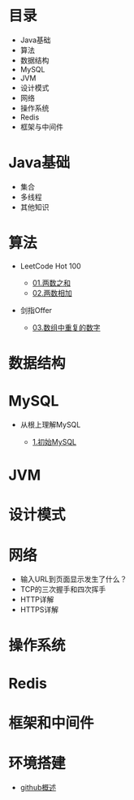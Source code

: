 # 目录

* Java基础
* 算法
* 数据结构
* MySQL
* JVM
* 设计模式
* 网络
* 操作系统
* Redis
* 框架与中间件



# Java基础

* 集合
* 多线程
* 其他知识



# 算法

* LeetCode Hot 100
  * <a href="http://note.youdao.com/noteshare?id=3381962ded61682f2a9919a3b1b0e73d&sub=42566069F45A467A8AE20DC641271007">01.两数之和</a>
  * <a href="http://note.youdao.com/noteshare?id=1c79af763aafbe49e638b6066fab1660&sub=2D38B362B233463789317E98B46D21AE">02.两数相加</a>

* 剑指Offer
  * <a href="http://note.youdao.com/noteshare?id=8ad99d7e00142de221a4f5227558e70a&sub=2846EF7651934C48B209B837CA28F5E9">03.数组中重复的数字</a>

# 数据结构



# MySQL

* 从根上理解MySQL

  * <a href="http://note.youdao.com/noteshare?id=a9e96a547ecea6bfb67bf02747851384&sub=D9F9ADF9F03B4E58AE81CBD899DDAFA8">1.初始MySQL</a>

# JVM



# 设计模式





# 网络

* 输入URL到页面显示发生了什么？
* TCP的三次握手和四次挥手
* HTTP详解
* HTTPS详解



# 操作系统



# Redis



# 框架和中间件



# 环境搭建

* <a href="http://note.youdao.com/noteshare?id=064e964be7b3feb97307026e24015b30&sub=A6357FA4F57349B1A1C1093222FEC5CB">github概述</a>






